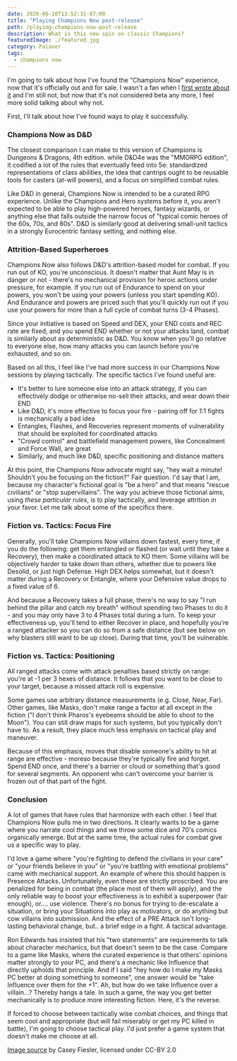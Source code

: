 ```yaml
---
date: 2020-06-10T13:52:31-07:00
title: "Playing Champions Now post-release"
path: /playing-champions-now-post-release
description: What is this new spin on classic Champions?
featuredImage: ./featured.jpg
category: Palaver
tags:
  - champions now
---
```


I'm going to talk about how I've found the "Champions Now" experience, now that it's officially out and for sale.
I wasn't a fan when I [first wrote about it](/2019/01/22/recent-playtests-sv-and-cn) and I'm still not,
but now that it's not considered beta any more, I feel more solid talking about why not.

First, I'll talk about how I've found ways to play it successfully.

### Champions Now as D&D

The closest comparison I can make to this version of Champions
is Dungeons & Dragons, 4th edition.
while D&D4e was the "MMORPG edition", it codified a lot of the rules that eventually feed into 5e:
standardized representations of class abilities,
the idea that cantrips ought to be reusable tools for casters (at-will powers),
and a focus on simplified combat rules.

Like D&D in general, Champions Now is intended to be a curated RPG experience.
Unlike the Champions and Hero systems before it,
you aren't expected to be able to play high-powered heroes, fantasy wizards,
or anything else that falls outside the narrow focus of
"typical comic heroes of the 60s, 70s, and 80s".
D&D is similarly good at delivering small-unit tactics
in a strongly Eurocentric fantasy setting, and nothing else.

### Attrition-Based Superheroes

Champions Now also follows D&D's attrition-based model for combat.
If you run out of KO, you're unconscious.
It doesn't matter that Aunt May is in danger or not -
there's no mechanical provision for heroic actions under pressure,
for example.
If you run out of Endurance to spend on your powers, you won't
be using your powers (unless you start spending KO).
And Endurance and powers are priced such that you'll quickly run out
if you use your powers for more than a full cycle of combat turns
(3-4 Phases).

Since your initiative is based on Speed and DEX, your END costs and REC rate are fixed,
and you spend END whether or not your attacks land,
combat is similarly about as deterministic as D&D.
You know when you'll go relative to everyone else,
how many attacks you can launch before you're exhausted,
and so on.

Based on all this, I feel like I've had more success
in our Champions Now sessions by playing tactically.
The specific tactics I've found useful are:

- It's better to lure someone else into an attack strategy, if you can effectively dodge or otherwise no-sell their attacks, and wear down their END
- Like D&D, it's more effective to focus your fire - pairing off for 1:1 fights is mechanically a bad idea
- Entangles, Flashes, and Recoveries represent moments of vulnerability that should be exploited for coordinated attacks
- "Crowd control" and battlefield management powers, like Concealment and Force Wall, are great
- Similarly, and much like D&D, specific positioning and distance matters

At this point, the Champions Now advocate might say,
"hey wait a minute! Shouldn't you be focusing on the fiction?"
Fair question. I'd say that I am, because my character's fictional goal
is "be a hero" and that means "rescue civilians" or "stop supervillains".
The way you achieve those fictional aims,
using _these particular rules_, is to play tactically,
and leverage attrition in your favor.
Let me talk about some of the specifics there.

### Fiction vs. Tactics: Focus Fire

Generally, you'll take Champions Now villains down fastest,
every time, if you do the following:
get them entangled or flashed (or wait until they take a Recovery),
then make a coordinated attack to KO them.
Some villains will be objectively harder to take down than others,
whether due to powers like Desolid, or just high Defense.
High DEX helps somewhat, but it doesn't matter during
a Recovery or Entangle, where your Defensive value drops to a fixed value of 6.

And because a Recovery takes a full phase,
there's no way to say "I run behind the pillar and catch my breath"
without spending two Phases to do it - and you may only have 3 to 4
Phases total during a turn.
To keep your effectiveness up, you'll tend to either Recover in place,
and hopefully you're a ranged attacker so you can do so from a safe distance
(but see below on why blasters still want to be up close).
During that time, you'll be vulnerable.

### Fiction vs. Tactics: Positioning

All ranged attacks come with attack penalties based strictly on range:
you're at -1 per 3 hexes of distance.
It follows that you want to be close to your target,
because a missed attack roll is expensive.

Some games use arbitrary distance measurements (e.g. Close, Near, Far).
Other games, like Masks, don't make range a factor at all except in the fiction
("I don't think Pharos's eyebeams should be able to shoot to the Moon").
You can still draw maps for such systems, but you typically don't have to.
As a result, they place much less emphasis on tactical play and maneuver.

Because of this emphasis, moves that disable someone's ability to hit at range
are effective - moreso because they're typically fire and forget.
Spend END once, and there's a barrier or cloud or something that's good for several segments.
An opponent who can't overcome your barrier is frozen out of that part of the fight.

### Conclusion

A lot of games that have rules that harmonize with each other.
I feel that Champions Now pulls me in two directions.
It clearly wants to be a game where you narrate cool things
and we throw some dice and 70's comics organically emerge.
But at the same time, the actual rules for combat
give us a specific way to play.

I'd love a game where "you're fighting to defend the civilians in your care"
or "your friends believe in you" or
"you're battling with emotional problems" came with mechanical support.
An example of where this should happen is Presence Attacks.
Unfortunately, even these are strictly proscribed.
You are penalized for being in combat (the place most of them will apply),
and the only reliable way to boost your effectiveness
is to exhibit a superpower (fair enough), or.... use violence.
There's no bonus for trying to de-escalate a situation,
or bring your Situations into play as motivators,
or do anything but cow villains into submission.
And the effect of a PRE Attack isn't long-lasting behavioral change,
but.. a brief edge in a fight. A tactical advantage.

Ron Edwards has insisted that his "two statements" are requirements to talk about character mechanics,
but that doesn't seem to be the case.
Compare to a game like Masks, where the curated experience
is that others' opinions matter strongly to your PC,
and there's a mechanic like Influence that directly upholds that principle.
And if I said "hey how do I make my Masks PC better at doing something to someone",
one answer would be "take Influence over them for the +1".
Ah, but how do we take Influence over a villain...? Thereby hangs a tale.
In such a game, the way you get better mechanically
is to produce more interesting fiction.
Here, it's the reverse.

If forced to choose between tactically wise combat choices,
and things that seem cool and appropriate (but will fail miserably or get my PC killed in battle),
I'm going to choose tactical play.
I'd just prefer a game system that doesn't make me choose at all.

[Image source](https://www.flickr.com/photos/cfiesler/17269012115) by Casey Fiesler, licensed under CC-BY 2.0